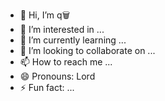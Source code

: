- 👋 Hi, I’m q🗑️
- 👀 I’m interested in ...
- 🌱 I’m currently learning ...
- 💞️ I’m looking to collaborate on ...
- 📫 How to reach me ...
- 😄 Pronouns: Lord
- ⚡ Fun fact: ...

<!---
Tarallo-KevinD/Tarallo-KevinD is a ✨ special ✨ repository because its `README.md` (this file) appears on your GitHub profile.
You can click the Preview link to take a look at your changes.
--->
